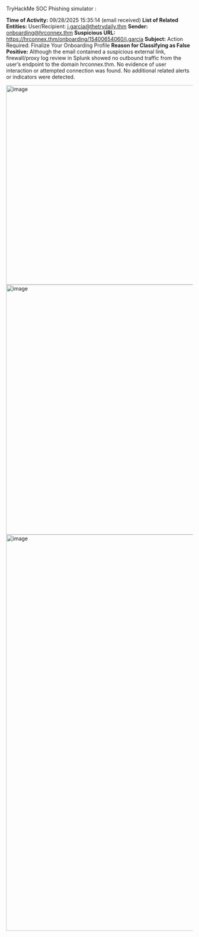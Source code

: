 TryHackMe SOC Phishing simulator :






**Time of Activity:**
09/28/2025 15:35:14 (email received)
**List of Related Entities:**
User/Recipient: j.garcia@thetrydaily.thm
**Sender:** onboarding@hrconnex.thm
**Suspicious URL:** https://hrconnex.thm/onboarding/15400654060/j.garcia
**Subject:** Action Required: Finalize Your Onboarding Profile
**Reason for Classifying as False Positive:**
Although the email contained a suspicious external link, firewall/proxy log review in Splunk showed no outbound traffic from the user’s endpoint to the domain hrconnex.thm.
No evidence of user interaction or attempted connection was found.
No additional related alerts or indicators were detected.

<img width="2179" height="537" alt="image" src="https://github.com/user-attachments/assets/f993c00c-3c09-48c6-b0fc-b8f684599993" />

<img width="2543" height="673" alt="image" src="https://github.com/user-attachments/assets/5f6feec1-b4df-468f-832a-4c91b9b9ba4e" />
<img width="1277" height="1067" alt="image" src="https://github.com/user-attachments/assets/2ca9f424-7cbc-4b50-8896-7c2e5b9237a3" />

